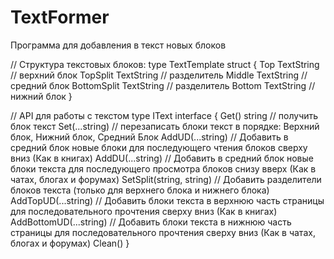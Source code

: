 # TextFormer
Программа для добавления в текст новых блоков

// Структура текстовых блоков:
type TextTemplate struct {
	Top         TextString // верхний блок
	TopSplit    TextString // разделитель
	Middle      TextString // средний блок
	BottomSplit TextString // разделитель
	Bottom      TextString // нижний блок
}

// API для работы с текстом
type IText interface {
	Get() string // получить блок текст
	Set(...string) // перезаписать блоки текст в порядке: Верхний блок, Нижний блок, Средний Блок
	AddUD(...string) // Добавить в средний блок новые блоки для последующего чтения блоков сверху вниз (Как в книгах)
	AddDU(...string) // Добавить в средний блок новые блоки текста для последующего просмотра блоков снизу вверх (Как в чатах, блогах и форумах)
	SetSplit(string, string) // Добавить разделители блоков текста (только для верхнего блока и нижнего блока)
	AddTopUD(...string) // Добавить блоки текста в верхнюю часть страницы для последовательного прочтения сверху вниз (Как в книгах)
	AddBottomUD(...string) // Добавить блоки текста в нижнюю часть страницы для последовательного прочтения сверху вниз (Как в чатах, блогах и форумах)
	Clean()
}
